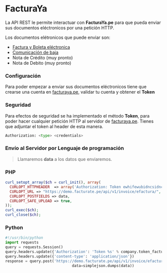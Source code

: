 # FacturaYa
La API REST le permite interactuar con **FacturaYa.pe** para que pueda enviar sus documentos eléctronicos por una petición HTTP.

Los documentos elétronicos que puede enviar son:

* [Factura y Boleta eléctronica](docs/INVOICE.md)
* [Comunicación de baja](docs/UNSUBSCRIBE.md)
* Nota de Crédito (muy pronto)
* Nota de Debito (muy pronto)


### Configuración
Para poder empezar a enviar sus documentos eléctronicos tiene que crearse una cuenta en [facturaya.pe](https://facturate.pe), validar tu cuenta y obtener el **Token**

### Seguridad
Para efectos de seguridad se ha implementado el método **Token**, para poder hacer cualquier petición HTTP al servidor de [facturaya.pe](https://facturate.pe). Tienes que adjuntar el token al header de esta manera. 

```py
Authorization: <type> <credentials>
```

### Envío al Servidor por Lenguaje de programación
> Llamaremos **data** a los datos que enviaremos.

### PHP

```php
curl_setopt_array($ch = curl_init(), array(
  CURLOPT_HTTPHEADER  => array('Authorization: Token ewhifewubidncsidnc343j4nk32jn4jkjndsfnfkdsf'),
  CURLOPT_URL => "https://demo.facturate.pe/api/v1/invoice/efactura/",
  CURLOPT_POSTFIELDS => data,
  CURLOPT_SAFE_UPLOAD => true,
));
curl_exec($ch);
curl_close($ch);
```

### Python
```py
#!/usr/bin/python
import requests
query = requests.Session()
query.headers.update({'Authorization': 'Token %s' % company.token_facturate})
query.headers.update({'content-type': 'application/json'})
response = query.post('https://demo.facturate.pe/api/v1/invoice/efactura/' ,
                              data=simplejson.dumps(data))
```
